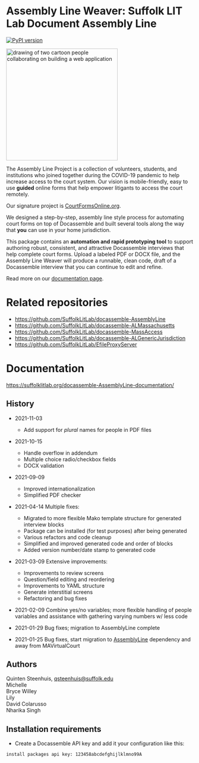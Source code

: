 # Assembly Line Weaver: Suffolk LIT Lab Document Assembly Line

[![PyPI version](https://badge.fury.io/py/docassemble.ALWeaver.svg)](https://badge.fury.io/py/docassemble.ALWeaver)

<img src="https://user-images.githubusercontent.com/7645641/142245862-c2eb02ab-3090-4e97-9653-bb700bf4c54d.png" alt="drawing of two cartoon people collaborating on building a web application" width="300" style="align: center;"/>

The Assembly Line Project is a collection of volunteers, students, and institutions who joined together
during the COVID-19 pandemic to help increase access to the court system. Our vision is mobile-friendly,
easy to use **guided** online forms that help empower litigants to access the court remotely.

Our signature project is [CourtFormsOnline.org](https://courtformsonline.org).

We designed a step-by-step, assembly line style process for automating court forms on top of Docassemble
and built several tools along the way that **you** can use in your home jurisdiction.

This package contains an **automation and rapid prototyping tool** to support authoring robust, 
consistent, and attractive Docassemble interviews that help complete court forms. Upload a labeled
PDF or DOCX file, and the Assembly Line Weaver will produce a runnable, clean code, draft of a
Docassemble interview that you can continue to edit and refine.

Read more on our [documentation page](https://suffolklitlab.org/docassemble-AssemblyLine-documentation/).


# Related repositories

* https://github.com/SuffolkLitLab/docassemble-AssemblyLine
* https://github.com/SuffolkLitLab/docassemble-ALMassachusetts
* https://github.com/SuffolkLitLab/docassemble-MassAccess
* https://github.com/SuffolkLitLab/docassemble-ALGenericJurisdiction
* https://github.com/SuffolkLitLab/EfileProxyServer

# Documentation

https://suffolklitlab.org/docassemble-AssemblyLine-documentation/

## History
* 2021-11-03
    * Add support for *plural* names for people in PDF files

* 2021-10-15
    * Handle overflow in addendum
    * Multiple choice radio/checkbox fields
    * DOCX validation
* 2021-09-09
    * Improved internationalization
    * Simplified PDF checker
* 2021-04-14 Multiple fixes:
    * Migrated to more flexible Mako template structure for generated 
      interview blocks
    * Package can be installed (for test purposes) after being
      generated
    * Various refactors and code cleanup
    * Simplified and improved generated code and order of blocks
    * Added version number/date stamp to generated code

* 2021-03-09 Extensive improvements:
    * Improvements to review screens
    * Question/field editing and reordering
    * Improvements to YAML structure
    * Generate interstitial screens
    * Refactoring and bug fixes
* 2021-02-09 Combine yes/no variables; more flexible handling of people variables and assistance with gathering varying numbers w/ less code
* 2021-01-29 Bug fixes; migration to AssemblyLine complete
* 2021-01-25 Bug fixes, start migration to [AssemblyLine](https://github.com/SuffolkLITLab/docassemble-AssemblyLine) dependency and away from MAVirtualCourt

## Authors

Quinten Steenhuis, qsteenhuis@suffolk.edu  
Michelle  
Bryce Willey  
Lily  
David Colarusso  
Nharika Singh  

## Installation requirements

* Create a Docassemble API key and add it your configuration like this:
```
install packages api key: 123458abcdefghijlklmno99A
```
